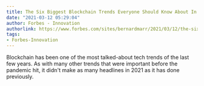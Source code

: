 ```yaml
---
title: The Six Biggest Blockchain Trends Everyone Should Know About In 2021
date: "2021-03-12 05:29:04"
author: Forbes - Innovation
authorlink: https://www.forbes.com/sites/bernardmarr/2021/03/12/the-six-biggest-blockchain-trends-everyone-should-know-about-in-2021/
tags:
- Forbes-Innovation
---
```

Blockchain has been one of the most talked-about tech trends of the last few years. As with many other trends that were important before the pandemic hit, it didn't make as many headlines in 2021 as it has done previously.